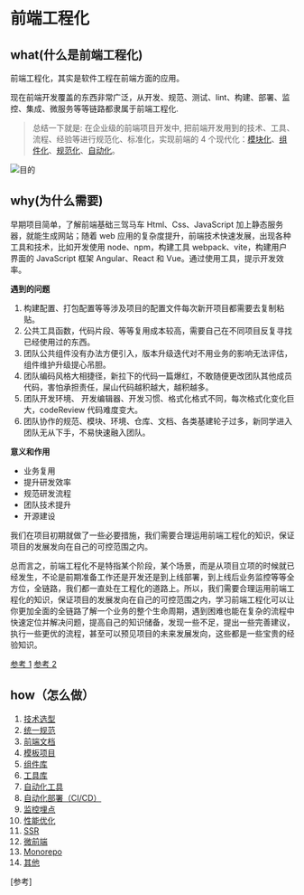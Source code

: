 # 前端工程化

## what(什么是前端工程化)

前端工程化，其实是软件工程在前端方面的应用。

现在前端开发覆盖的东西非常广泛，从开发、规范、测试、lint、构建、部署、监控、集成、微服务等等链路都隶属于前端工程化.

> 总结一下就是: 在企业级的前端项目开发中, 把前端开发用到的技术、工具、流程、经验等进行规范化、标准化，实现前端的 4 个现代化：[模块化](./modernize/module.md)、[组件化](./modernize/component.md)、[规范化](./modernize/norm)、[自动化](./modernize/auto.md)。

![目的](/guide_purpose.png)

## why(为什么需要)

早期项目简单，了解前端基础三驾马车 Html、Css、JavaScript 加上静态服务器，就能生成网站；随着 web 应用的复杂度提升，前端技术快速发展，出现各种工具和技术，比如开发使用 node、npm，构建工具 webpack、vite，构建用户界面的 JavaScript 框架 Angular、React 和 Vue。通过使用工具，提示开发效率。

**遇到的问题**

1. 构建配置、打包配置等等涉及项目的配置文件每次新开项目都需要去复制粘贴。
2. 公共工具函数，代码片段、等等复用成本较高，需要自己在不同项目反复寻找已经使用过的东西。
3. 团队公共组件没有办法方便引入，版本升级迭代对不用业务的影响无法评估，组件维护升级提心吊胆。
4. 团队编码风格大相捷径，新拉下的代码一篇爆红，不敢随便更改团队其他成员代码，害怕承担责任，屎山代码越积越大，越积越多。
5. 团队开发环境、 开发编辑器、开发习惯、格式化格式不同，每次格式化变化巨大，codeReview 代码难度变大。
6. 团队协作的规范、模块、环境、仓库、文档、各类基建轮子过多，新同学进入团队无从下手，不易快速融入团队。

**意义和作用**

- 业务复用
- 提升研发效率
- 规范研发流程
- 团队技术提升
- 开源建设

我们在项目初期就做了一些必要措施，我们需要合理运用前端工程化的知识，保证项目的发展发向在自己的可控范围之内。

总而言之，前端工程化不是特指某个阶段，某个场景，而是从项目立项的时候就已经发生，不论是前期准备工作还是开发还是到上线部署，到上线后业务监控等等全方位，全链路，我们都一直处在工程化的道路上。所以，我们需要合理运用前端工程化的知识，保证项目的发展发向在自己的可控范围之内，学习前端工程化可以让你更加全面的全链路了解一个业务的整个生命周期，遇到困难也能在复杂的流程中快速定位并解决问题，提高自己的知识储备，发现一些不足，提出一些完善建议，执行一些更优的流程，甚至可以预见项目的未来发展发向，这些都是一些宝贵的经验知识。

[参考 1](https://juejin.cn/post/7151961741776125989) [参考 2](https://juejin.cn/post/7151983972828839943)

## how（怎么做）

1. [技术选型](./technology)
2. [统一规范](./standard)
3. [前端文档](./docs)
4. [模板项目](./template)
5. [组件库](./components)
6. [工具库](./tools)
7. [自动化工具](./autoTools)
8. [自动化部署（CI/CD）](./devops)
9. [监控埋点](./monitor)
10. [性能优化](./performance)
11. [SSR](./ssr)
12. [微前端](./framework/micro-app)
13. [Monorepo](./framework/monorepo)
14. [其他](./other)

[参考]
